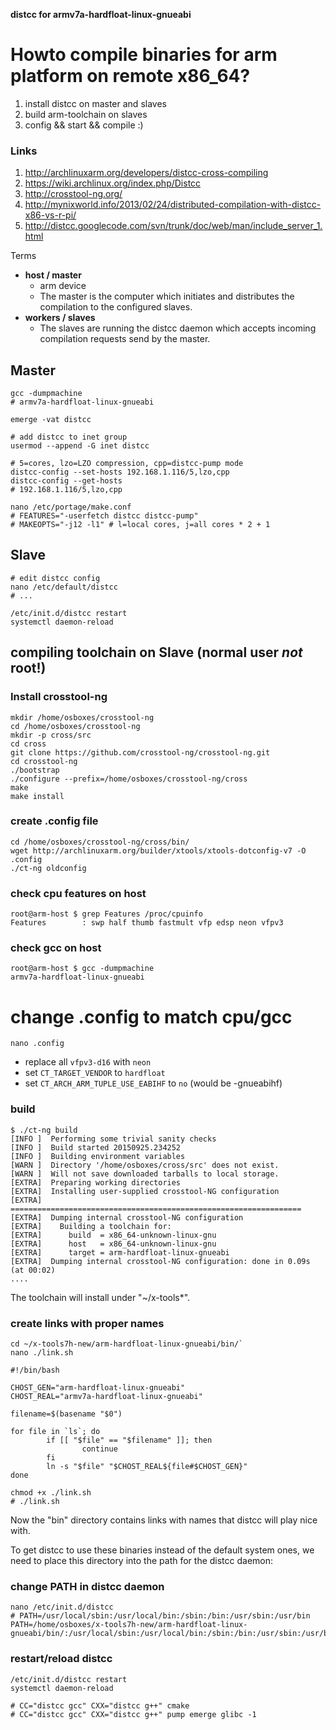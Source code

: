 **distcc for armv7a-hardfloat-linux-gnueabi**

# Howto compile binaries for arm platform on remote x86_64?

1. install distcc on master and slaves
2. build arm-toolchain on slaves
3. config && start && compile :)



### Links
1. http://archlinuxarm.org/developers/distcc-cross-compiling
2. https://wiki.archlinux.org/index.php/Distcc
3. http://crosstool-ng.org/
4. http://mynixworld.info/2013/02/24/distributed-compilation-with-distcc-x86-vs-r-pi/
5. http://distcc.googlecode.com/svn/trunk/doc/web/man/include_server_1.html

Terms

* **host / master**
  * arm device
  * The master is the computer which initiates and distributes the compilation to the configured slaves.
* **workers / slaves**
  * The slaves are running the distcc daemon which accepts incoming compilation requests send by the master.

## Master

````
gcc -dumpmachine
# armv7a-hardfloat-linux-gnueabi

emerge -vat distcc

# add distcc to inet group
usermod --append -G inet distcc

# 5=cores, lzo=LZO compression, cpp=distcc-pump mode
distcc-config --set-hosts 192.168.1.116/5,lzo,cpp
distcc-config --get-hosts
# 192.168.1.116/5,lzo,cpp

nano /etc/portage/make.conf
# FEATURES="-userfetch distcc distcc-pump"
# MAKEOPTS="-j12 -l1" # l=local cores, j=all cores * 2 + 1
````

## Slave

````
# edit distcc config
nano /etc/default/distcc
# ...

/etc/init.d/distcc restart
systemctl daemon-reload

````



## compiling toolchain on Slave (normal user _not_ root!)

### Install crosstool-ng

````
mkdir /home/osboxes/crosstool-ng
cd /home/osboxes/crosstool-ng
mkdir -p cross/src
cd cross
git clone https://github.com/crosstool-ng/crosstool-ng.git
cd crosstool-ng
./bootstrap
./configure --prefix=/home/osboxes/crosstool-ng/cross
make
make install
````

### create .config file

````
cd /home/osboxes/crosstool-ng/cross/bin/
wget http://archlinuxarm.org/builder/xtools/xtools-dotconfig-v7 -O .config
./ct-ng oldconfig
````

### check cpu features on host
````
root@arm-host $ grep Features /proc/cpuinfo
Features        : swp half thumb fastmult vfp edsp neon vfpv3
````

### check gcc on host
````
root@arm-host $ gcc -dumpmachine
armv7a-hardfloat-linux-gnueabi
````

# change .config to match cpu/gcc
````
nano .config
````
* replace all ``vfpv3-d16`` with ``neon``
* set ``CT_TARGET_VENDOR`` to ``hardfloat``
* set ``CT_ARCH_ARM_TUPLE_USE_EABIHF`` to ``no`` (would be -gnueabihf)

### build
````
$ ./ct-ng build
[INFO ]  Performing some trivial sanity checks
[INFO ]  Build started 20150925.234252
[INFO ]  Building environment variables
[WARN ]  Directory '/home/osboxes/cross/src' does not exist.
[WARN ]  Will not save downloaded tarballs to local storage.
[EXTRA]  Preparing working directories
[EXTRA]  Installing user-supplied crosstool-NG configuration
[EXTRA]  =================================================================
[EXTRA]  Dumping internal crosstool-NG configuration
[EXTRA]    Building a toolchain for:
[EXTRA]      build  = x86_64-unknown-linux-gnu
[EXTRA]      host   = x86_64-unknown-linux-gnu
[EXTRA]      target = arm-hardfloat-linux-gnueabi
[EXTRA]  Dumping internal crosstool-NG configuration: done in 0.09s (at 00:02)
....
````

The toolchain will install under "~/x-tools*".

### create links with proper names
````
cd ~/x-tools7h-new/arm-hardfloat-linux-gnueabi/bin/`
nano ./link.sh
````

````
#!/bin/bash

CHOST_GEN="arm-hardfloat-linux-gnueabi"
CHOST_REAL="armv7a-hardfloat-linux-gnueabi"

filename=$(basename "$0")

for file in `ls`; do
        if [[ "$file" == "$filename" ]]; then
                continue
        fi
        ln -s "$file" "$CHOST_REAL${file#$CHOST_GEN}"
done
````

````
chmod +x ./link.sh
# ./link.sh
````

Now the "bin" directory contains links with names that distcc will play nice with.

To get distcc to use these binaries instead of the default system ones, we need to place this directory into the path for the distcc daemon:

### change PATH in distcc daemon
````
nano /etc/init.d/distcc
# PATH=/usr/local/sbin:/usr/local/bin:/sbin:/bin:/usr/sbin:/usr/bin
PATH=/home/osboxes/x-tools7h-new/arm-hardfloat-linux-gnueabi/bin/:/usr/local/sbin:/usr/local/bin:/sbin:/bin:/usr/sbin:/usr/bin
````

### restart/reload distcc
````
/etc/init.d/distcc restart
systemctl daemon-reload
````

````
# CC="distcc gcc" CXX="distcc g++" cmake
# CC="distcc gcc" CXX="distcc g++" pump emerge glibc -1
````
